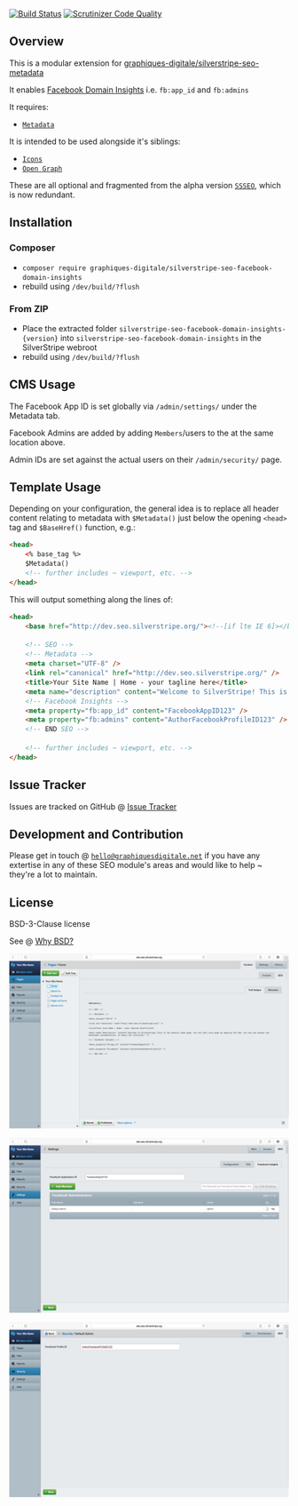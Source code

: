 [![Build Status](https://travis-ci.org/Graphiques-Digitale/silverstripe-seo-facebook-domain-insights.svg?branch=master)](https://travis-ci.org/Graphiques-Digitale/silverstripe-seo-facebook-domain-insights) [![Scrutinizer Code Quality](https://scrutinizer-ci.com/g/Graphiques-Digitale/silverstripe-seo-facebook-domain-insights/badges/quality-score.png?b=master)](https://scrutinizer-ci.com/g/Graphiques-Digitale/silverstripe-seo-facebook-domain-insights/?branch=master)

## Overview ##

This is a modular extension for [graphiques-digitale/silverstripe-seo-metadata](https://github.com/Graphiques-Digitale/silverstripe-seo-metadata)

It enables [Facebook Domain Insights](https://developers.facebook.com/docs/platforminsights/domains) i.e. `fb:app_id` and `fb:admins`

It requires:
* [`Metadata`](https://github.com/Graphiques-Digitale/silverstripe-seo-metadata)

It is intended to be used alongside it's siblings:
* [`Icons`](https://github.com/Graphiques-Digitale/silverstripe-seo-icons)
* [`Open Graph`](https://github.com/Graphiques-Digitale/silverstripe-seo-open-graph)

These are all optional and fragmented from the alpha version [`SSSEO`](https://github.com/Graphiques-Digitale/SSSEO), which is now redundant.

## Installation ##

### Composer ###

* `composer require graphiques-digitale/silverstripe-seo-facebook-domain-insights`
* rebuild using `/dev/build/?flush`

### From ZIP ###

* Place the extracted folder `silverstripe-seo-facebook-domain-insights-{version}` into `silverstripe-seo-facebook-domain-insights` in the SilverStripe webroot
* rebuild using `/dev/build/?flush`

## CMS Usage ##

The Facebook App ID is set globally via `/admin/settings/` under the Metadata tab.

Facebook Admins are added by adding `Members`/users to the at the same location above.

Admin IDs are set against the actual users on their `/admin/security/` page.

## Template Usage ##

Depending on your configuration, the general idea is to replace all header content relating to metadata with `$Metadata()` just below the opening `<head>` tag and `$BaseHref()` function, e.g.:

```html
<head>
    <% base_tag %>
    $Metadata()
    <!-- further includes ~ viewport, etc. -->
</head>
```

This will output something along the lines of:

```html
<head>
    <base href="http://dev.seo.silverstripe.org/"><!--[if lte IE 6]></base><![endif]-->

    <!-- SEO -->
    <!-- Metadata -->
    <meta charset="UTF-8" />
    <link rel="canonical" href="http://dev.seo.silverstripe.org/" />
    <title>Your Site Name | Home - your tagline here</title>
    <meta name="description" content="Welcome to SilverStripe! This is the default home page. You can edit this page by opening the CMS. You can now access the developer documentation, or begin the tutorials." />
    <!-- Facebook Insights -->
    <meta property="fb:app_id" content="FacebookAppID123" />
    <meta property="fb:admins" content="AuthorFacebookProfileID123" />
    <!-- END SEO -->

    <!-- further includes ~ viewport, etc. -->
</head>
```

## Issue Tracker ##

Issues are tracked on GitHub @ [Issue Tracker](https://github.com/Graphiques-Digitale/silverstripe-seo-facebook-domain-insights/issues)

## Development and Contribution ##

Please get in touch @ [`hello@graphiquesdigitale.net`](mailto:hello@graphiquesdigitale.net) if you have any extertise in any of these SEO module's areas and would like to help ~ they're a lot to maintain.

## License ##

BSD-3-Clause license

See @ [Why BSD?][12]


![Screenshot](screenshot-1.png)

![Screenshot](screenshot-2.png)

![Screenshot](screenshot-3.png)


[1]: https://www.iacquire.com/blog/18-meta-tags-every-webpage-should-have-in-2013
[2]: http://www.silverstripe.org/blog/5-tips-for-seo-with-silverstripe-3-/
[3]: http://moz.com/learn/seo/title-tag
[4]: https://github.com/audreyr/favicon-cheat-sheet
[5]: http://www.jonathantneal.com/blog/understand-the-favicon/
[6]: http://blogs.msdn.com/b/ie/archive/2012/06/08/high-quality-visuals-for-pinned-sites-in-windows-8.aspx
[7]: https://developers.facebook.com/docs/platforminsights/domains
[8]: http://ogp.me
[9]: https://dev.twitter.com/cards/overview
[10]: https://developers.google.com/+/web/snippet/
[11]: https://mathiasbynens.be/notes/touch-icons
[12]: https://www.silverstripe.org/blog/why-bsd/
